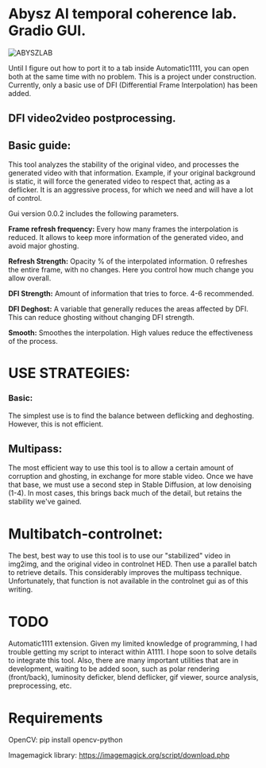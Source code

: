 # Abysz AI temporal coherence lab. Gradio GUI.

![ABYSZLAB](https://user-images.githubusercontent.com/112580728/225008840-da2cbf6a-18ac-471a-9594-3c99b675096c.png)

Until I figure out how to port it to a tab inside Automatic1111, you can open both at the same time with no problem.
This is a project under construction. Currently, only a basic use of DFI (Differential Frame Interpolation) has been added.

## DFI video2video postprocessing.
## Basic guide:
This tool analyzes the stability of the original video, and processes the generated video with that information. Example, if your original background is static, it will force the generated video to respect that, acting as a deflicker. It is an aggressive process, for which we need and will have a lot of control.

Gui version 0.0.2 includes the following parameters.

**Frame refresh frequency:** Every how many frames the interpolation is reduced. It allows to keep more information of the generated video, and avoid major ghosting.

**Refresh Strength:** Opacity % of the interpolated information. 0 refreshes the entire frame, with no changes. Here you control how much change you allow overall.

**DFI Strength:** Amount of information that tries to force. 4-6 recommended.

**DFI Deghost:** A variable that generally reduces the areas affected by DFI. This can reduce ghosting without changing DFI strength.

**Smooth:** Smoothes the interpolation. High values reduce the effectiveness of the process.

# USE STRATEGIES:

### Basic: 
The simplest use is to find the balance between deflicking and deghosting. However, this is not efficient.

## Multipass:
The most efficient way to use this tool is to allow a certain amount of corruption and ghosting, in exchange for more stable video. Once we have that base, we must use a second step in Stable Diffusion, at low denoising (1-4). In most cases, this brings back much of the detail, but retains the stability we've gained.

# Multibatch-controlnet: 
The best, best way to use this tool is to use our "stabilized" video in img2img, and the original video in controlnet HED. Then use a parallel batch to retrieve details. This considerably improves the multipass technique. Unfortunately, that function is not available in the controlnet gui as of this writing.

# TODO
Automatic1111 extension. Given my limited knowledge of programming, I had trouble getting my script to interact within A1111. I hope soon to solve details to integrate this tool.
Also, there are many important utilities that are in development, waiting to be added soon, such as polar rendering (front/back), luminosity deficker, blend deflicker, gif viewer, source analysis, preprocessing, etc.

# Requirements

OpenCV: pip install opencv-python

Imagemagick library: https://imagemagick.org/script/download.php
